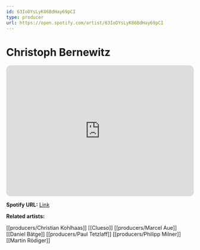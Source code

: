 ```yaml
---
id: 63IoDYsLyK86BdHay69pCI
type: producer
url: https://open.spotify.com/artist/63IoDYsLyK86BdHay69pCI
---
```

# Christoph Bernewitz

<iframe style="border-radius:12px" src="https://open.spotify.com/embed/artist/63IoDYsLyK86BdHay69pCI" width="100%" height="352" frameBorder="0" allowfullscreen="" allow="autoplay; clipboard-write; encrypted-media; fullscreen; picture-in-picture" loading="lazy"></iframe>

**Spotify URL:** [Link](https://open.spotify.com/artist/63IoDYsLyK86BdHay69pCI)

**Related artists:**

[[producers/Christian Kohlhaas]]
[[Clueso]]
[[producers/Marcel Aue]]
[[Daniel Bätge]]
[[producers/Paul Tetzlaff]]
[[producers/Philipp Milner]]
[[Martin Rödiger]]
